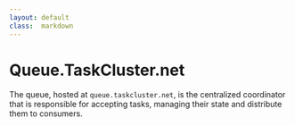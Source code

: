 ```yaml
---
layout: default
class:  markdown
---
```


Queue.TaskCluster.net
=====================

The queue, hosted at `queue.taskcluster.net`, is the centralized coordinator
that is responsible for accepting tasks, managing their state and distribute
them to consumers.
